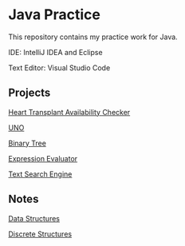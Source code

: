 # Java Practice
This repository contains my practice work for Java.

IDE: IntelliJ IDEA and Eclipse

Text Editor: Visual Studio Code

## Projects

[Heart Transplant Availability Checker](https://github.com/AK-Vitae/Java-Practice/tree/master/src/projects/hearttransplant)

[UNO](https://github.com/AK-Vitae/Java-Practice/tree/master/src/projects/uno)

[Binary Tree](https://github.com/AK-Vitae/Java-Practice/tree/master/src/projects/binarytree)

[Expression Evaluator](https://github.com/AK-Vitae/Java-Practice/tree/master/src/projects/expression)

[Text Search Engine](https://github.com/AK-Vitae/Java-Practice/tree/master/src/projects/littlesearchengine)

## Notes

[Data Structures](https://github.com/AK-Vitae/Java-Practice/tree/master/src/datastructures/notes)

[Discrete Structures](https://github.com/AK-Vitae/Java-Practice/tree/master/src/discretestructures)